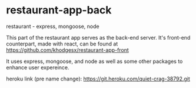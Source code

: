 # restaurant-app-back
restaurant - express, mongoose, node

This part of the restaurant app serves as the back-end server. It's front-end counterpart, made with react, can be found at https://github.com/khodgesx/restaurant-app-front

It uses express, mongoose, and node as well as some other packages to enhance user expereince. 

heroku link (pre name change): https://git.heroku.com/quiet-crag-38792.git


